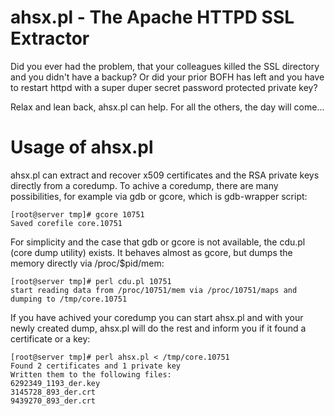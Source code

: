 ahsx.pl - The Apache HTTPD SSL Extractor
========================================

Did you ever had the problem, that your colleagues killed the SSL
directory and you didn't have a backup? Or did your prior BOFH has
left and you have to restart httpd with a super duper secret password
protected private key?

Relax and lean back, ahsx.pl can help. For all the others, the day
will come...

Usage of ahsx.pl
================

ahsx.pl can extract and recover x509 certificates and the RSA private
keys directly from a coredump. To achive a coredump, there are many
possibilities, for example via gdb or gcore, which is gdb-wrapper
script:

    [root@server tmp]# gcore 10751
    Saved corefile core.10751

For simplicity and the case that gdb or gcore is not available, the
cdu.pl (core dump utility) exists. It behaves almost as gcore, but
dumps the memory directly via /proc/$pid/mem:

    [root@server tmp]# perl cdu.pl 10751
    start reading data from /proc/10751/mem via /proc/10751/maps and
    dumping to /tmp/core.10751

If you have achived your coredump you can start ahsx.pl and with
your newly created dump, ahsx.pl will do the rest and inform you if 
it found a certificate or a key:

    [root@server tmp]# perl ahsx.pl < /tmp/core.10751 
    Found 2 certificates and 1 private key
    Written them to the following files:
    6292349_1193_der.key
    3145728_893_der.crt
    9439270_893_der.crt
